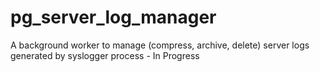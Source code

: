# pg_server_log_manager
A background worker to manage (compress, archive, delete) server logs generated by syslogger process - In Progress
